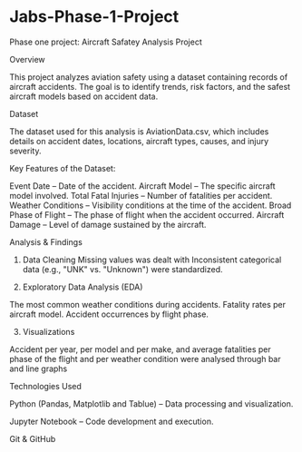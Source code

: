 # Jabs-Phase-1-Project
 Phase one project: Aircraft Safatey Analysis Project

Overview

This project analyzes aviation safety using a dataset containing records of aircraft accidents. The goal is to identify trends, risk factors, and the safest aircraft models based on accident data.

Dataset

The dataset used for this analysis is AviationData.csv, which includes details on accident dates, locations, aircraft types, causes, and injury severity.

Key Features of the Dataset:

Event Date – Date of the accident.
Aircraft Model – The specific aircraft model involved.
Total Fatal Injuries – Number of fatalities per accident.
Weather Conditions – Visibility conditions at the time of the accident.
Broad Phase of Flight – The phase of flight when the accident occurred.
Aircraft Damage – Level of damage sustained by the aircraft.

Analysis & Findings

1. Data Cleaning
Missing values was dealt with
Inconsistent categorical data (e.g., "UNK" vs. "Unknown") were standardized.

2. Exploratory Data Analysis (EDA)

The most common weather conditions during accidents.
Fatality rates per aircraft model.
Accident occurrences by flight phase.

3. Visualizations

Accident per year, per model and per make, and average fatalities per phase of the flight and per weather condition were analysed through bar and line graphs


Technologies Used

Python (Pandas, Matplotlib and Tablue) – Data processing and visualization.

Jupyter Notebook – Code development and execution.

Git & GitHub
